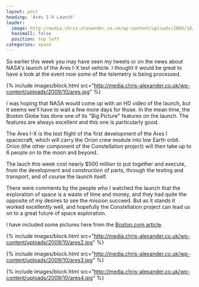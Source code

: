 ```yaml
---
layout: post
heading: 'Ares I-X Launch'
leader:
  image: http://media.chris-alexander.co.uk/wp-content/uploads/2009/10/ares5.jpg
  hassmall: false
  position: top left
categories: space
---
```


So earlier this week you may have seen my tweets or on the news about NASA's launch of the Ares I-X test vehicle. I thought it would be great to have a look at the event now some of the telemetry is being processed.

{% include images/block.html src="http://media.chris-alexander.co.uk/wp-content/uploads/2009/10/ares.jpg" %}

I was hoping that NASA would come up with an HD video of the launch, but it seems we'll have to wait a few more days for those. In the mean time, the Boston Globe has done one of its "Big Picture" features on the launch. The features are always excellent and this one is particularly good.

The Ares I-X is the test flight of the first development of the Ares I spacecraft, which will carry the Orion crew module into low Earth orbit. Orion (the other component of the Constellation project) will then take up to 6 people on to the moon and beyond.

The lauch this week cost nearly $500 million to put together and execute, from the development and construction of parts, through the testing and transport, and of course the launch itself.

There were comments by the people who I watched the launch that the exploration of space is a waste of time and money, and they had quite the opposite of my desires to see the mission succeed. But as it stands it worked excellently well, and hopefully the Constellation project can lead us on to a great future of space exploration.

I have included some pictures here from the [Boston.com article](http://www.boston.com/bigpicture/2009/10/launch_of_the_ares_ix.html).

{% include images/block.html src="http://media.chris-alexander.co.uk/wp-content/uploads/2009/10/ares2.jpg" %}

{% include images/block.html src="http://media.chris-alexander.co.uk/wp-content/uploads/2009/10/ares3.jpg" %}

{% include images/block.html src="http://media.chris-alexander.co.uk/wp-content/uploads/2009/10/ares4.jpg" %}

